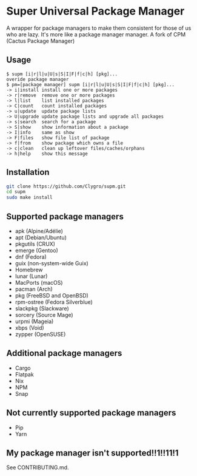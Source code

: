 # Super Universal Package Manager
A wrapper for package managers to make them consistent for those of us who are
lazy. It's more like a package manager manager. A fork of CPM (Cactus Package Manager)

## Usage

```
$ supm [i|r|l|u|U|s|S|I|F|f|c|h] [pkg]...
overide package manager
$ pm=[package manager] supm [i|r|l|u|U|s|S|I|F|f|c|h] [pkg]...
-> i|install install one or more packages
-> r|remove  remove one or more packages
-> l|list    list installed packages
-> C|count   count installed packages
-> u|update  update package lists
-> U|upgrade update package lists and upgrade all packages
-> s|search  search for a package
-> S|show    show information about a package
-> I|info    same as show
-> F|files   show file list of package
-> f|from    show package which owns a file
-> c|clean   clean up leftover files/caches/orphans
-> h|help    show this message
```

## Installation

```bash
git clone https://github.com/Clygro/supm.git
cd supm
sudo make install
```

## Supported package managers

- apk (Alpine/Adélie)
- apt (Debian/Ubuntu)
- pkgutils (CRUX)
- emerge (Gentoo)
- dnf (Fedora)
- guix (non-system-wide Guix)
- Homebrew
- lunar (Lunar)
- MacPorts (macOS)
- pacman (Arch)
- pkg (FreeBSD and OpenBSD)
- rpm-ostree (Fedora Silverblue)
- slackpkg (Slackware)
- sorcery (Source Mage)
- urpmi (Mageia)
- xbps (Void)
- zypper (OpenSUSE)

## Additional package managers
- Cargo
- Flatpak
- Nix
- NPM
- Snap

## Not currently supported package managers

- Pip
- Yarn

## My package manager isn't supported!!1!!11!1

See CONTRIBUTING.md.
